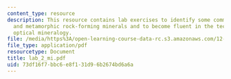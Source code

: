 ```yaml
---
content_type: resource
description: This resource contains lab exercises to identify some common igneous
  and metamorphic rock-forming minerals and to become fluent in the techniques of
  optical mineralogy.
file: /media/https%3A/open-learning-course-data-rc.s3.amazonaws.com/12-109-petrology-fall-2005/73df16f7bbc6e8f131d96b2674bd6a6a_lab_2_mi.pdf
file_type: application/pdf
resourcetype: Document
title: lab_2_mi.pdf
uid: 73df16f7-bbc6-e8f1-31d9-6b2674bd6a6a
---
```

